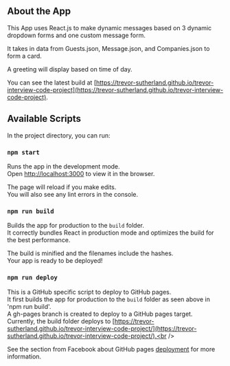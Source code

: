 ## About the App

This App uses React.js to make dynamic messages based on 3 dynamic dropdown forms and one custom message form. <br />

It takes in data from Guests.json, Message.json, and Companies.json to form a card.<br />

A greeting will display based on time of day.<br /> 

You can see the latest build at [https://trevor-sutherland.github.io/trevor-interview-code-project](https://trevor-sutherland.github.io/trevor-interview-code-project).

## Available Scripts

In the project directory, you can run:

### `npm start`

Runs the app in the development mode.<br />
Open [http://localhost:3000](http://localhost:3000) to view it in the browser.

The page will reload if you make edits.<br />
You will also see any lint errors in the console.

### `npm run build`

Builds the app for production to the `build` folder.<br />
It correctly bundles React in production mode and optimizes the build for the best performance.

The build is minified and the filenames include the hashes.<br />
Your app is ready to be deployed!

### `npm run deploy`

This is a GitHub specific script to deploy to GitHub pages.<br />
It first builds the app for production to the `build` folder as seen above in 'npm run build'.<br />
A gh-pages branch is created to deploy to a GitHub pages target.<br /> 
Currently, the build folder deploys to [https://trevor-sutherland.github.io/trevor-interview-code-project/](https://trevor-sutherland.github.io/trevor-interview-code-project/).<br />


See the section from Facebook about GitHub pages [deployment](https://create-react-app.dev/docs/deployment/#github-pages) for more information.